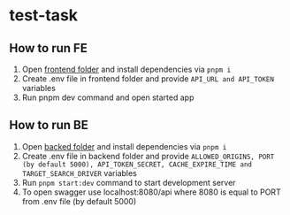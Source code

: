 # test-task

## How to run FE
1) Open [frontend folder](https://github.com/ksliaptsou/test-task/tree/main/frontend) and install dependencies via `pnpm i`
2) Create .env file in frontend folder and provide `API_URL and API_TOKEN` variables
3) Run pnpm dev command and open started app

## How to run BE
1) Open [backed folder](https://github.com/ksliaptsou/test-task/tree/main/backend) and install dependencies via `pnpm i`
2) Create .env file in backend folder and provide `ALLOWED_ORIGINS, PORT (by default 5000), API_TOKEN_SECRET, CACHE_EXPIRE_TIME and TARGET_SEARCH_DRIVER` variables
3) Run `pnpm start:dev` command to start development server
4) To open swagger use localhost:8080/api where 8080 is equal to PORT from .env file (by default 5000)